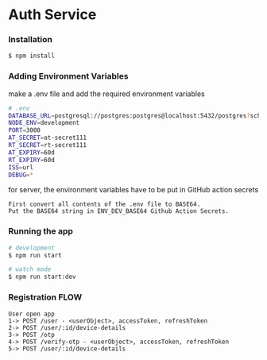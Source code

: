 # Auth Service
### Installation

```bash
$ npm install
```

### Adding Environment Variables

make a .env file and add the required environment variables
```bash
# .env
DATABASE_URL=postgresql://postgres:postgres@localhost:5432/postgres?schema=auth
NODE_ENV=development
PORT=3000
AT_SECRET=at-secret111
RT_SECRET=rt-secret111
AT_EXPIRY=60d
RT_EXPIRY=60d
ISS=url
DEBUG=*
```
for server, the environment variables have to be put in GitHub action secrets
```
First convert all contents of the .env file to BASE64.
Put the BASE64 string in ENV_DEV_BASE64 Github Action Secrets.
```


### Running the app

```bash
# development
$ npm run start

# watch mode
$ npm run start:dev
```

### Registration FLOW
```
User open app
1-> POST /user - <userObject>, accessToken, refreshToken
2-> POST /user/:id/device-details
3-> POST /otp
4-> POST /verify-otp - <userObject>, accessToken, refreshToken
5-> POST /user/:id/device-details
```

